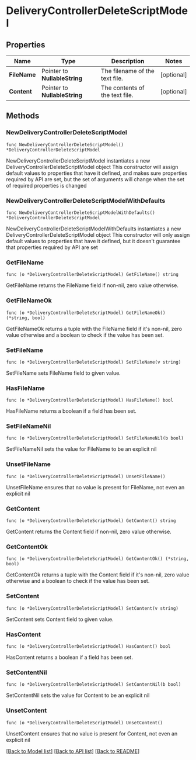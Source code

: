 # DeliveryControllerDeleteScriptModel

## Properties

Name | Type | Description | Notes
------------ | ------------- | ------------- | -------------
**FileName** | Pointer to **NullableString** | The filename of the text file. | [optional] 
**Content** | Pointer to **NullableString** | The contents of the text file. | [optional] 

## Methods

### NewDeliveryControllerDeleteScriptModel

`func NewDeliveryControllerDeleteScriptModel() *DeliveryControllerDeleteScriptModel`

NewDeliveryControllerDeleteScriptModel instantiates a new DeliveryControllerDeleteScriptModel object
This constructor will assign default values to properties that have it defined,
and makes sure properties required by API are set, but the set of arguments
will change when the set of required properties is changed

### NewDeliveryControllerDeleteScriptModelWithDefaults

`func NewDeliveryControllerDeleteScriptModelWithDefaults() *DeliveryControllerDeleteScriptModel`

NewDeliveryControllerDeleteScriptModelWithDefaults instantiates a new DeliveryControllerDeleteScriptModel object
This constructor will only assign default values to properties that have it defined,
but it doesn't guarantee that properties required by API are set

### GetFileName

`func (o *DeliveryControllerDeleteScriptModel) GetFileName() string`

GetFileName returns the FileName field if non-nil, zero value otherwise.

### GetFileNameOk

`func (o *DeliveryControllerDeleteScriptModel) GetFileNameOk() (*string, bool)`

GetFileNameOk returns a tuple with the FileName field if it's non-nil, zero value otherwise
and a boolean to check if the value has been set.

### SetFileName

`func (o *DeliveryControllerDeleteScriptModel) SetFileName(v string)`

SetFileName sets FileName field to given value.

### HasFileName

`func (o *DeliveryControllerDeleteScriptModel) HasFileName() bool`

HasFileName returns a boolean if a field has been set.

### SetFileNameNil

`func (o *DeliveryControllerDeleteScriptModel) SetFileNameNil(b bool)`

 SetFileNameNil sets the value for FileName to be an explicit nil

### UnsetFileName
`func (o *DeliveryControllerDeleteScriptModel) UnsetFileName()`

UnsetFileName ensures that no value is present for FileName, not even an explicit nil
### GetContent

`func (o *DeliveryControllerDeleteScriptModel) GetContent() string`

GetContent returns the Content field if non-nil, zero value otherwise.

### GetContentOk

`func (o *DeliveryControllerDeleteScriptModel) GetContentOk() (*string, bool)`

GetContentOk returns a tuple with the Content field if it's non-nil, zero value otherwise
and a boolean to check if the value has been set.

### SetContent

`func (o *DeliveryControllerDeleteScriptModel) SetContent(v string)`

SetContent sets Content field to given value.

### HasContent

`func (o *DeliveryControllerDeleteScriptModel) HasContent() bool`

HasContent returns a boolean if a field has been set.

### SetContentNil

`func (o *DeliveryControllerDeleteScriptModel) SetContentNil(b bool)`

 SetContentNil sets the value for Content to be an explicit nil

### UnsetContent
`func (o *DeliveryControllerDeleteScriptModel) UnsetContent()`

UnsetContent ensures that no value is present for Content, not even an explicit nil

[[Back to Model list]](../README.md#documentation-for-models) [[Back to API list]](../README.md#documentation-for-api-endpoints) [[Back to README]](../README.md)


